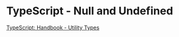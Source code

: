 # TypeScript - Null and Undefined

[TypeScript: Handbook - Utility Types](https://www.typescriptlang.org/docs/handbook/utility-types.html)

